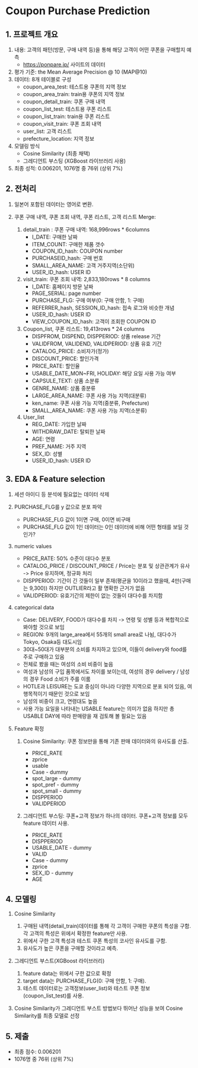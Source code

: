 # Coupon Purchase Prediction

## 1. 프로젝트 개요

1. 내용: 고객의 패턴(방문, 구매 내역 등)을 통해 해당 고객이 어떤 쿠폰을 구매할지 예측
    - https://ponpare.jp/ 사이트의 데이터
2. 평가 기준: the Mean Average Precision @ 10 (MAP@10)
3. 데이터: 8개 테이블로 구성
    - coupon_area_test: 테스트용 쿠폰의 지역 정보
    - coupon_area_train: train용 쿠폰의 지역 정보
    - coupon_detail_train: 쿠폰 구매 내역
    - coupon_list_test: 테스트용 쿠폰 리스트
    - coupon_list_train: train용 쿠폰 리스트
    - coupon_visit_train: 쿠폰 조회 내역
    - user_list: 고객 리스트
    - prefecture_location: 지역 정보
4. 모델링 방식
    - Cosine Similarity (최종 채택)
    - 그레디언트 부스팅 (XGBoost 라이브러리 사용)
5. 최종 성적: 0.006201, 1076명 중 76위 (상위 7%)


## 2. 전처리
1. 일본어 포함된 데이터는 영어로 변환.
2. 쿠폰 구매 내역, 쿠폰 조회 내역, 쿠폰 리스트, 고객 리스트 Merge:

    1. detail_train : 쿠폰 구매 내역: 168,996rows * 6columns
        - I_DATE: 구매한 날짜
        - ITEM_COUNT: 구매한 제품 갯수
        - COUPON_ID_hash: COUPON number
        - PURCHASEID_hash: 구매 번호
        - SMALL_AREA_NAME: 고객 거주지역(소단위)
        - USER_ID_hash: USER ID
    2. visit_train: 쿠폰 조회 내역: 2,833,180rows * 8 columns
        - I_DATE: 홈페이지 방문 날짜
        - PAGE_SERIAL: page number
        - PURCHASE_FLG: 구매 여부(0: 구매 안함, 1: 구매)
        - REFERRER_hash, SESSION_ID_hash: 접속 로그와 비슷한 개념
        - USER_ID_hash: USER ID
        - VIEW_COUPON_ID_hash: 고객이 조회한 COUPON ID
    3. Coupon_list, 쿠폰 리스트: 19,413rows * 24 columns
        - DISPFROM, DISPEND, DISPPERIOD: 상품 release 기간
        - VALIDFROM, VALIDEND, VALIDPERIOD: 상품 유효 기간
        - CATALOG_PRICE: 소비자가(정가)
        - DISCOUNT_PRICE: 할인가격
        - PRICE_RATE: 할인율
        - USABLE_DATE_MON~FRI, HOLIDAY: 해당 요일 사용 가능 여부
        - CAPSULE_TEXT: 상품 소분류
        - GENRE_NAME: 상품 중분류
        - LARGE_AREA_NAME: 쿠폰 사용 가능 지역(대분류)
        - ken_name: 쿠폰 사용 가능 지역(중분류, Prefecture)
        - SMALL_AREA_NAME: 쿠폰 사용 가능 지역(소분류)
    4. User_list
        - REG_DATE: 가입한 날짜
        - WITHDRAW_DATE: 탈퇴한 날짜
        - AGE: 연령
        - PREF_NAME: 거주 지역
        - SEX_ID: 성별
        - USER_ID_hash: USER ID

## 3. EDA & Feature selection

1. 세션 아이디 등 분석에 필요없는 데이터 삭제
2. PURCHASE_FLG를 y 값으로 분포 파악
    - PURCHASE_FLG 값이 1이면 구매, 0이면 비구매
    - PURCHASE_FLG 값이 1인 데이터는 0인 데이터에 비해 어떤 형태를 보일 것인가?

3. numeric values
    - PRICE_RATE: 50% 수준이 대다수 분포
    - CATALOG_PRICE / DISCOUNT_PRICE / Price는 분포 및 상관관계가 유사 -> Price 유지하며, 정규화 처리
    - DISPPERIOD: 기간이 긴 것들이 일부 존재(평균을 10이라고 했을때, 4만(구매는 9,300)) 하지만 OUTLIER라고 활 명확한 근거가 없음
    - VALIDPERIOD: 유효기간의 제한이 없는 것들이 대다수를 차지함
4. categorical data
    - Case: DELIVERY, FOOD가 대다수를 차지 -> 연령 및 성별 등과 복합적으로 봐야할 것으로 보임
    - REGION: 9개의 large_area에서 55개의 small area로 나뉨, 대다수가 Tokyo, Osaka등 대도시임
    - 30대~50대가 대부분의 소비를 차지하고 있으며, 이들이 delivery와 food를 주로 구매하고 있음
    - 전체로 봤을 때는 여성의 소비 비중이 높음
    - 여성과 남성의 구입 품목에서도 차이를 보이는데, 여성의 경우 delivery / 남성의 경우 Food 소비가 주를 이룸
    - HOTLE과 LEISURE는 도쿄 중심이 아니라 다양한 지역으로 분포 되어 있음, 여행목적이기 때문인 것으로 보임
    - 남성의 비중이 크고, 연령대도 높음
    - 사용 가능 요일을 나타내는 USABLE feature는 의미가 없음 하지만 총 USABLE DAY에 따라 판매량을 재 검토해 볼 필요는 있음
5. Feature 확정
    1. Cosine Similarity: 쿠폰 정보만을 통해 기존 판매 데이터와의 유사도를 산출.
        - PRICE_RATE
        - zprice
        - usable
        - Case - dummy
        - spot_large - dummy
        - spot_pref - dummy
        - spot_small - dummy
        - DISPPERIOD
        - VALIDPERIOD

    2. 그레디언트 부스팅: 쿠폰+고객 정보가 하나의 데이터. 쿠폰+고객 정보를 모두 feature 데이터 사용.
        - PRICE_RATE
        - DISPPERIOD
        - USABLE_DATE - dummy
        - VALID
        - Case - dummy
        - zprice
        - SEX_ID - dummy
        - AGE

## 4. 모델링
1. Cosine Similarity
    1. 구매된 내역(detail_train)데이터를 통해 각 고객이 구매한 쿠폰의 특성을 구함. 각 고객의 특성은 위에서 확정한 feature만 사용.
    2. 위에서 구한 고객 특성과 테스트 쿠폰 특성의 코사인 유사도를 구함.
    3. 유사도가 높은 쿠폰을 구매할 것이라고 예측.

2. 그레디언트 부스트(XGBoost 라이브러리)
    1. feature data는 위에서 구한 값으로 확정
    2. target data는 PURCHASE_FLG(0: 구매 안함, 1: 구매).
    3. 테스트 데이터로는 고객정보(user_list)와 테스트 쿠폰 정보(coupon_list_test)를 사용.

3. Cosine Similarity가 그레디언트 부스트 방법보다 뛰어난 성능을 보여 Cosine Similarity를 최종 모델로 선정

## 5. 제출
- 최종 점수: 0.006201
- 1076명 중 76위 (상위 7%)
